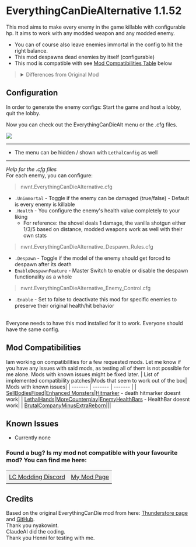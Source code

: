 # EverythingCanDieAlternative 1.1.52

This mod aims to make every enemy in the game killable with configurable hp. It aims to work with any modded weapon and any modded enemy.
- You can of course also leave enemies immortal in the config to hit the right balance.
- This mod despawns dead enemies by itself (configurable)
- This mod is compatible with see [Mod Compatibilities Table](#Mod-Compatibilities) below

> <details><summary> Differences from Original Mod</summary>- No separate shotgun/melee weapon settings<br>- No Explosion Effects: Enemies simply despawn or play their death animation if allowed to by the despawn config<br>- An alternative version of the EverythingCanDie mod from TheFluff as it did not work for me with a few modded enemies.</details>

## Configuration
In order to generate the enemy configs: Start the game and host a lobby, quit the lobby.

Now you can check out the EverythingCanDieAlt menu or the .cfg files.

![](https://i.imgur.com/jMikt8q.png)
____
- The menu can be hidden / shown with `LethalConfig` as well
____
_Help for the .cfg files_
<br>For each enemy, you can configure:
> nwnt.EverythingCanDieAlternative.cfg
- `.Unimmortal` - Toggle if the enemy can be damaged (true/false) - Default is every enemy is killable
- `.Health` - You configure the enemy's health value completely to your liking
  - For reference: the shovel deals 1 damage, the vanilla shotgun either 1/3/5 based on distance, modded weapons work as well with their own stats

> nwnt.EverythingCanDieAlternative_Despawn_Rules.cfg<br>
- `.Despawn` - Toggle if the model of the enemy should get forced to despawn after its death
- `EnableDespawnFeature` - Master Switch to enable or disable the despawn functionality as a whole

> nwnt.EverythingCanDieAlternative_Enemy_Control.cfg<br>
- `.Enable` - Set to false to deactivate this mod for specific enemies to preserve their original health/hit behavior

<br>Everyone needs to have this mod installed for it to work. Everyone should have the same config.

## Mod Compatibilities
Iam working on compatibilities for a few requested mods. Let me know if you have any issues with said mods, as testing all of them is not possible for me alone. Mods with known issues might be fixed later.
| List of implemented compatibility patches|Mods that seem to work out of the box| Mods with known issues|
| ------- | ------- | ------- |
| [SellBodiesFixed](https://thunderstore.io/c/lethal-company/p/Entity378/SellBodiesFixed/)|[Enhanced Monsters](https://thunderstore.io/c/lethal-company/p/VELD/Enhanced_Monsters/)|[Hitmarker](https://thunderstore.io/c/lethal-company/p/Zehs/Hitmarker/) - death hitmarker doesnt work|
| [LethalHands](https://thunderstore.io/c/lethal-company/p/SlapItNow/LethalHands/)|[MoreCounterplay](https://thunderstore.io/c/lethal-company/p/BaronDrakula/MoreCounterplay/)|[EnemyHealthBars](https://thunderstore.io/c/lethal-company/p/NotezyTeam/EnemyHealthBars/) - HealthBar doesnt work|
| [BrutalCompanyMinusExtraReborn](https://thunderstore.io/c/lethal-company/p/SoftDiamond/BrutalCompanyMinusExtraReborn/)|||

## Known Issues
- Currently none

<h3>Found a bug? Is my mod not compatible with your favourite mod? You can find me here:</h3>

<table>
  <tr>
    <td style="padding: 8px; background-color: #f2f2f2;"><a href="https://discord.gg/8DgrNrH8Z5">LC Modding Discord</a></td>
    <td style="padding: 8px; background-color: #f2f2f2;"><a href="https://discord.com/channels/1168655651455639582/1348071762549805208">My Mod Page</a></td>
  </tr>
</table>

## Credits
Based on the original EverythingCanDie mod from here: [Thunderstore page](https://thunderstore.io/c/lethal-company/p/TheFluff/EverythingCanDie/) and [GitHub](https://github.com/nyakowint/EverythingCanDie-LC/tree/main).
<br> Thank you nyakowint.
<br> ClaudeAI did the coding. 
<br> Thank you Henni for testing with me.
